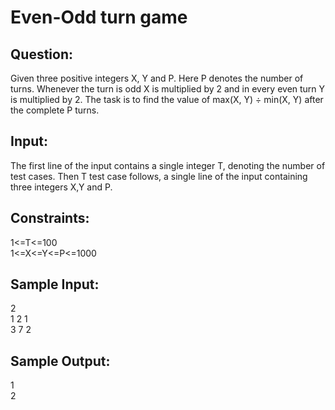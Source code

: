 # Even-Odd turn game

## Question:
Given three positive integers X, Y and P. Here P denotes the number of turns. Whenever the turn is odd X is multiplied by 2 and in every even turn Y is multiplied by 2. The task is to find the value of max(X, Y) ÷ min(X, Y) after the complete P turns.  

## Input:
The first line of the input contains a single integer T, denoting the number of test cases. Then T test case follows, a single line of the input containing three integers X,Y and P.  

## Constraints:
1<=T<=100  
1<=X<=Y<=P<=1000  

## Sample Input:
2  
1 2 1  
3 7 2  

## Sample Output:
1  
2
